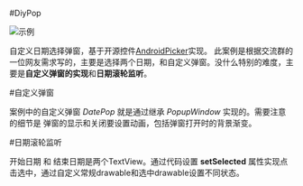 #DiyPop

![示例](https://upload-images.jianshu.io/upload_images/25929436-49ead0532944eb45.gif?imageMogr2/auto-orient/strip)

自定义日期选择弹窗，基于开源控件[AndroidPicker](https://github.com/gzu-liyujiang/AndroidPicker)实现。
此案例是根据交流群的一位网友需求写的，主要是选择两个日期，和自定义弹窗。没什么特别的难度，主要是**自定义弹窗的实现**和**日期滚轮监听**。

#自定义弹窗

案例中的自定义弹窗 *DatePop* 就是通过继承 *PopupWindow* 实现的。需要注意的细节是 弹窗的显示和关闭要设置动画，包括弹窗打开时的背景渐变。

#日期滚轮监听

开始日期 和 结束日期是两个TextView。通过代码设置 **setSelected** 属性实现点击选中，通过自定义常规drawable和选中drawable设置不同状态。